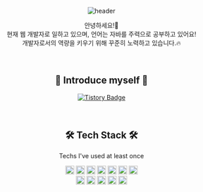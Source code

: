 <div align=center> 
    
![header](https://capsule-render.vercel.app/api?type=venom&height=300&text=KINGKINGUSER%20&desc=%ED%82%B9%20%ED%82%B9%20%EC%9D%B4&color=gradient)

안녕하세요!🙇 <br>
현재 웹 개발자로 일하고 있으며, 언어는 자바를 주력으로 공부하고 있어요! <br>
개발자로서의 역량을 키우기 위해 꾸준히 노력하고 있습니다.️🔥 <br><br><br>

## 🌟 Introduce myself 🌟 <br>
<a href="https://king-developer.tistory.com">
  <img src="https://img.shields.io/badge/Tistory-000000.svg?style=flat-square&logo=Tistory&logoColor=white" alt="Tistory Badge">
</a> <br><br><br>


## 🛠 Tech Stack 🛠 <br>
Techs I've used at least once <br>

<img src="https://img.shields.io/badge/Java-007396?style=flat-square&logo=Java&logoColor=white" alt="Java Badge" height="20">
<img src="https://img.shields.io/badge/Spring%20Boot-6DB33F?style=flat-square&logo=spring%20boot&logoColor=white" alt="Spring Boot Badge" height="20">
<img src="https://img.shields.io/badge/Spring-6DB33F?style=flat-square&logo=spring&logoColor=white" alt="Spring Badge" height="20">
<img src="https://img.shields.io/badge/HTML5-E34F26?style=flat-square&logo=html5&logoColor=white" alt="HTML5 Badge" height="20">
<img src="https://img.shields.io/badge/CSS-1572B6?style=flat-square&logo=css3&logoColor=white" alt="CSS Badge" height="20"> 
<img src="https://img.shields.io/badge/JSP-007396?style=flat-square&logo=java&logoColor=white" alt="JSP Badge" height="20">
<img src="https://img.shields.io/badge/JavaScript-F7DF1E?style=flat-square&logo=javascript&logoColor=black" alt="JavaScript Badge" height="20"> <br>
<img src="https://img.shields.io/badge/jQuery-0769AD?style=flat-square&logo=jquery&logoColor=white" alt="jQuery Badge" height="20">
<img src="https://img.shields.io/badge/Bootstrap-7952B3?style=flat-square&logo=bootstrap&logoColor=white" alt="Bootstrap Badge" height="20">
<img src="https://img.shields.io/badge/Oracle-F80000?style=flat-square&logo=oracle&logoColor=white" alt="Oracle Badge" height="20">
<img src="https://img.shields.io/badge/MariaDB-003545?style=flat-square&logo=MariaDB&logoColor=white" alt="MariaDB Badge" height="20">
<img src="https://img.shields.io/badge/Apache%20Tomcat-F8DC75?style=flat-square&logo=apachetomcat&logoColor=black" alt="Apache Tomcat Badge" height="20">

</div>
